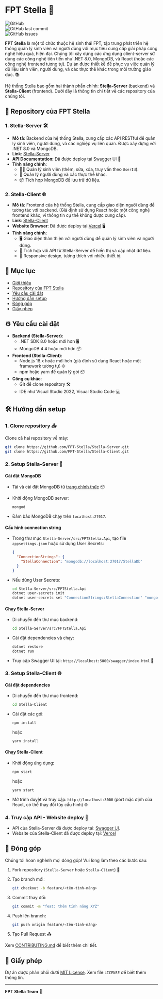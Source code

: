 # FPT Stella 🚀

![GitHub](https://img.shields.io/github/license/FPT-Stella/Stella-Server?style=flat-square)  
![GitHub last commit](https://img.shields.io/github/last-commit/FPT-Stella/Stella-Server?style=flat-square)  
![GitHub issues](https://img.shields.io/github/issues/FPT-Stella/Stella-Server?style=flat-square)

**FPT Stella** là một tổ chức thuộc hệ sinh thái FPT, tập trung phát triển hệ thống quản lý sinh viên và người dùng với mục tiêu cung cấp giải pháp công nghệ hiệu quả, hiện đại. Chúng tôi xây dựng các ứng dụng client-server sử dụng các công nghệ tiên tiến như .NET 8.0, MongoDB, và React (hoặc các công nghệ frontend tương tự). Dự án được thiết kế để phục vụ việc quản lý dữ liệu sinh viên, người dùng, và các thực thể khác trong môi trường giáo dục. 📚

Hệ thống Stella bao gồm hai thành phần chính: **Stella-Server** (backend) và **Stella-Client** (frontend). Dưới đây là thông tin chi tiết về các repository của chúng tôi.

## 📂 Repository của FPT Stella

### 1. Stella-Server 🛠️

- **Mô tả**: Backend của hệ thống Stella, cung cấp các API RESTful để quản lý sinh viên, người dùng, và các nghiệp vụ liên quan. Được xây dựng với .NET 8.0 và MongoDB.
- **Link**: [Stella-Server](https://github.com/FPT-Stella/Stella-Server)
- **API Documentation**: Đã được deploy tại [Swagger UI](https://stella.dacoban.studio/swagger/index.html) 📜
- **Tính năng chính**:
  - 🧑‍🎓 Quản lý sinh viên (thêm, sửa, xóa, truy vấn theo `UserId`).
  - 👤 Quản lý người dùng và các thực thể khác.
  - 📦 Tích hợp MongoDB để lưu trữ dữ liệu.

### 2. Stella-Client 🌐

- **Mô tả**: Frontend của hệ thống Stella, cung cấp giao diện người dùng để tương tác với backend. (Giả định sử dụng React hoặc một công nghệ frontend khác, vì thông tin cụ thể không được cung cấp).
- **Link**: [Stella-Client](https://github.com/FPT-Stella/Stella-Client)
- **Website Browser**: Đã được deploy tại [Vercel](https://fptstella.vercel.app) 🖥️
- **Tính năng chính**:
  - 🖥️ Giao diện thân thiện với người dùng để quản lý sinh viên và người dùng.
  - 🔗 Tích hợp với API từ Stella-Server để hiển thị và cập nhật dữ liệu.
  - 📱 Responsive design, tương thích với nhiều thiết bị.

## 📑 Mục lục

- [Giới thiệu](#fpt-stella-🚀)
- [Repository của FPT Stella](#📂-repository-của-fpt-stella)
- [Yêu cầu cài đặt](#⚙️-yêu-cầu-cài-đặt)
- [Hướng dẫn setup](#🛠️-hướng-dẫn-setup)
- [Đóng góp](#🤝-đóng-góp)
- [Giấy phép](#📜-giấy-phép)

## ⚙️ Yêu cầu cài đặt

- **Backend (Stella-Server)**:
  - .NET SDK 8.0 hoặc mới hơn 🖥️
  - MongoDB 4.4 hoặc mới hơn 📦
- **Frontend (Stella-Client)**:
  - Node.js 18.x hoặc mới hơn (giả định sử dụng React hoặc một framework tương tự) 🌐
  - npm hoặc yarn để quản lý gói 📦
- **Công cụ khác**:
  - Git để clone repository 🛠️
  - IDE như Visual Studio 2022, Visual Studio Code 💻

## 🛠️ Hướng dẫn setup

### 1. Clone repository 📥

Clone cả hai repository về máy:

```bash
git clone https://github.com/FPT-Stella/Stella-Server.git
git clone https://github.com/FPT-Stella/Stella-Client.git
```

### 2. Setup Stella-Server 🔧

#### Cài đặt MongoDB

- Tải và cài đặt MongoDB từ [trang chính thức](https://www.mongodb.com/try/download/community) 📦
- Khởi động MongoDB server:

  ```bash
  mongod
  ```
- Đảm bảo MongoDB chạy trên `localhost:27017`.

#### Cấu hình connection string

- Trong thư mục `Stella-Server/src/FPTStella.Api`, tạo file `appsettings.json` hoặc sử dụng User Secrets:

  ```json
  {
    "ConnectionStrings": {
      "StellaConnection": "mongodb://localhost:27017/StellaDb"
    }
  }
  ```
- Nếu dùng User Secrets:

  ```bash
  cd Stella-Server/src/FPTStella.Api
  dotnet user-secrets init
  dotnet user-secrets set "ConnectionStrings:StellaConnection" "mongodb://localhost:27017/StellaDb"
  ```

#### Chạy Stella-Server

- Di chuyển đến thư mục backend:

  ```bash
  cd Stella-Server/src/FPTStella.Api
  ```
- Cài đặt dependencies và chạy:

  ```bash
  dotnet restore
  dotnet run
  ```
- Truy cập Swagger UI tại: `http://localhost:5000/swagger/index.html` 📜

### 3. Setup Stella-Client 🌐

#### Cài đặt dependencies

- Di chuyển đến thư mục frontend:

  ```bash
  cd Stella-Client
  ```
- Cài đặt các gói:

  ```bash
  npm install
  ```

  hoặc

  ```bash
  yarn install
  ```

#### Chạy Stella-Client

- Khởi động ứng dụng:

  ```bash
  npm start
  ```

  hoặc

  ```bash
  yarn start
  ```
- Mở trình duyệt và truy cập: `http://localhost:3000` (port mặc định của React, có thể thay đổi tùy cấu hình) 🌐

### 4. Truy cập API - Website deploy 🚀

- API của Stella-Server đã được deploy tại: [Swagger UI](https://stella.dacoban.studio/swagger/index.html).
- Website của Stella-Client đã được deploy tại: [Vercel](https://fptstella.vercel.app)

## 🤝 Đóng góp

Chúng tôi hoan nghênh mọi đóng góp! Vui lòng làm theo các bước sau:

1. Fork repository (`Stella-Server` hoặc `Stella-Client`) 🍴
2. Tạo branch mới:

   ```bash
   git checkout -b feature/<tên-tính-năng>
   ```
3. Commit thay đổi:

   ```bash
   git commit -m "feat: thêm tính năng XYZ"
   ```
4. Push lên branch:

   ```bash
   git push origin feature/<tên-tính-năng>
   ```
5. Tạo Pull Request 📤

Xem [CONTRIBUTING.md](CONTRIBUTING.md) để biết thêm chi tiết.

## 📜 Giấy phép

Dự án được phân phối dưới [MIT License](LICENSE). Xem file `LICENSE` để biết thêm thông tin.

---

**FPT Stella Team** 🌟


